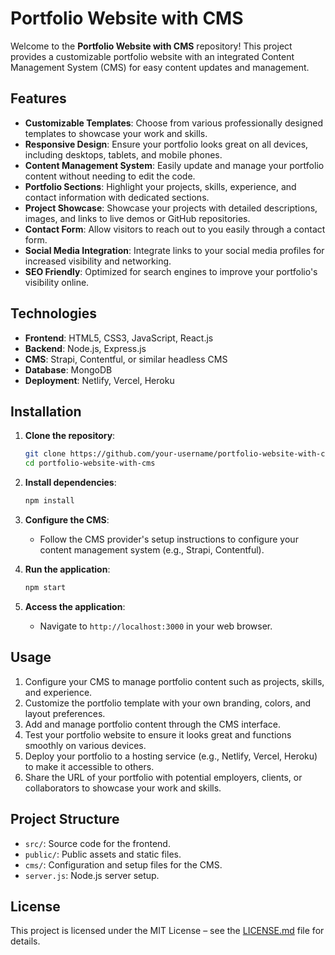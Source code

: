 # Portfolio Website with CMS

Welcome to the **Portfolio Website with CMS** repository! This project provides a customizable portfolio website with an integrated Content Management System (CMS) for easy content updates and management.

## Features

- **Customizable Templates**: Choose from various professionally designed templates to showcase your work and skills.
- **Responsive Design**: Ensure your portfolio looks great on all devices, including desktops, tablets, and mobile phones.
- **Content Management System**: Easily update and manage your portfolio content without needing to edit the code.
- **Portfolio Sections**: Highlight your projects, skills, experience, and contact information with dedicated sections.
- **Project Showcase**: Showcase your projects with detailed descriptions, images, and links to live demos or GitHub repositories.
- **Contact Form**: Allow visitors to reach out to you easily through a contact form.
- **Social Media Integration**: Integrate links to your social media profiles for increased visibility and networking.
- **SEO Friendly**: Optimized for search engines to improve your portfolio's visibility online.

## Technologies

- **Frontend**: HTML5, CSS3, JavaScript, React.js
- **Backend**: Node.js, Express.js
- **CMS**: Strapi, Contentful, or similar headless CMS
- **Database**: MongoDB
- **Deployment**: Netlify, Vercel, Heroku

## Installation

1. **Clone the repository**:
   ```bash
   git clone https://github.com/your-username/portfolio-website-with-cms.git
   cd portfolio-website-with-cms
   ```

2. **Install dependencies**:
   ```bash
   npm install
   ```

3. **Configure the CMS**:
   - Follow the CMS provider's setup instructions to configure your content management system (e.g., Strapi, Contentful).

4. **Run the application**:
   ```bash
   npm start
   ```

5. **Access the application**:
   - Navigate to `http://localhost:3000` in your web browser.

## Usage

1. Configure your CMS to manage portfolio content such as projects, skills, and experience.
2. Customize the portfolio template with your own branding, colors, and layout preferences.
3. Add and manage portfolio content through the CMS interface.
4. Test your portfolio website to ensure it looks great and functions smoothly on various devices.
5. Deploy your portfolio to a hosting service (e.g., Netlify, Vercel, Heroku) to make it accessible to others.
6. Share the URL of your portfolio with potential employers, clients, or collaborators to showcase your work and skills.

## Project Structure

- `src/`: Source code for the frontend.
- `public/`: Public assets and static files.
- `cms/`: Configuration and setup files for the CMS.
- `server.js`: Node.js server setup.

## License

This project is licensed under the MIT License – see the [LICENSE.md](LICENSE.md) file for details.

